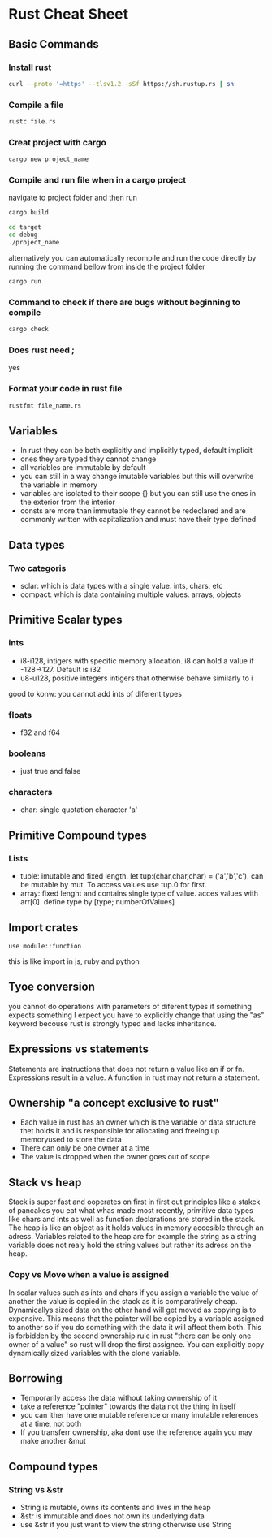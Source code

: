 # Rust Cheat Sheet

## Basic Commands

### Install rust
```sh
curl --proto '=https' --tlsv1.2 -sSf https://sh.rustup.rs | sh
```

### Compile a file
```sh
rustc file.rs
```

### Creat project with cargo
```sh
cargo new project_name
```

### Compile and run file when in a cargo project
navigate to project folder and then run
```sh
cargo build
```
```sh
cd target
cd debug
./project_name
```

alternatively you can automatically recompile and run the code directly by running the command bellow from inside the project folder
```sh
cargo run
```

### Command to check if there are bugs without beginning to compile
```sh
cargo check
```

### Does rust need ;
yes 

### Format your code in rust file
```sh
rustfmt file_name.rs
```

## Variables
- In rust they can be both explicitly and implicitly typed, default implicit
- ones they are typed they cannot change
- all variables are immutable by default
- you can still in a way change imutable variables but this will overwrite the variable in memory
- variables are isolated to their scope {} but you can still use the ones in the exterior from the interior
- consts are more than immutable they cannot be redeclared and are commonly written with capitalization and must have their type defined

## Data types
### Two categoris
- sclar: which is data types with a single value. ints, chars, etc
- compact: which is data containing multiple values. arrays, objects

## Primitive Scalar types

### ints
- i8-i128, intigers with specific memory allocation. i8 can hold a value if -128->127. Default is i32
- u8-u128, positive integers intigers that otherwise behave similarly to i

good to konw: you cannot add ints of diferent types

### floats
- f32 and f64

### booleans
- just true and false

### characters
- char: single quotation character 'a'

## Primitive Compound types

### Lists
- tuple: imutable and fixed length. let tup:(char,char,char) = ('a','b','c'). can be mutable by mut. To access values use tup.0 for first.
- array: fixed lenght and contains single type of value. acces values with arr[0]. define type by [type; numberOfValues]

## Import crates
```ru
use module::function
```
this is like import in js, ruby and python

## Tyoe conversion
you cannot do operations with parameters of diferent types if something expects something I expect you have to explicitly change that using the "as" keyword becouse rust is strongly typed and lacks inheritance.

## Expressions vs statements
Statements are instructions that does not return a value like an if or fn. Expressions result in a value. A function in rust may not return a statement.


## Ownership "a concept exclusive to rust"
- Each value in rust has an owner which is the variable or data structure thet holds it and is responsible for allocating and freeing up memoryused to store the data
- There can only be one owner at a time
- The value is dropped when the owner goes out of scope

## Stack vs heap
Stack is super fast and ooperates on first in first out principles like a stakck of pancakes you eat what whas made most recently, primitive data types like chars and ints as well as function declarations are stored in the stack. The heap is like an object as it holds values in memory accesible through an adress. Variables related to the heap are for example the string as a string variable does not realy hold the string values but rather its adress on the heap.

### Copy vs Move when a value is assigned
In scalar values such as ints and chars if you assign a variable the value of another the value is copied in the stack as it is comparatively cheap. Dynamicallys sized data on the other hand will get moved as copying is to expensive. This means that the pointer will be copied by a variable assigned to another so if you do something with the data it will affect them both. This is forbidden by the second ownership rule in rust "there can be only one owner of a value" so rust will drop the first assignee. You can explicitly copy dynamically sized variables with the clone variable.

## Borrowing
- Temporarily access the data without taking ownership of it
- take a reference "pointer" towards the data not the thing in itself
- you can ither have one mutable reference or many imutable references at a time, not both
- If you transferr ownership, aka dont use the reference again you may make another &mut

## Compound types

### String vs &str
- String is mutable, owns its contents and lives in the heap
- &str is immutable and does not own its underlying data
- use &str if you just want to view the string otherwise use String

###